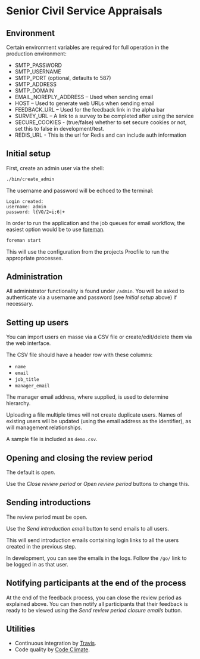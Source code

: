 # Senior Civil Service Appraisals

## Environment

Certain environment variables are required for full operation in the production
environment:

* SMTP_PASSWORD
* SMTP_USERNAME
* SMTP_PORT (optional, defaults to 587)
* SMTP_ADDRESS
* SMTP_DOMAIN
* EMAIL_NOREPLY_ADDRESS – Used when sending email
* HOST – Used to generate web URLs when sending email
* FEEDBACK_URL – Used for the feedback link in the alpha bar
* SURVEY_URL – A link to a survey to be completed after using the service
* SECURE_COOKIES - (true/false) whether to set secure cookies or not, set this
                   to false in development/test.
* REDIS_URL - This is the url for Redis and can include auth information

## Initial setup

First, create an admin user via the shell:

```sh
./bin/create_admin
```

The username and password will be echoed to the terminal:

```
Login created:
username: admin
password: l{VO/2=i;6|+
```

In order to run the application and the job queues for email workflow, the easiest option would be to use [foreman](https://github.com/ddollar/foreman).

```sh
foreman start
```

This will use the configuration from the projects Procfile to run the appropriate processes.

## Administration

All administrator functionality is found under `/admin`.
You will be asked to authenticate via a username and password (see _Initial
setup_ above) if necessary.

## Setting up users

You can import users en masse via a CSV file or create/edit/delete them via
the web interface.

The CSV file should have a header row with these columns:

* `name`
* `email`
* `job_title`
* `manager_email`

The manager email address, where supplied, is used to determine hierarchy.

Uploading a file multiple times will not create duplicate users.
Names of existing users will be updated (using the email address as the
identifier), as will management relationships.

A sample file is included as `demo.csv`.

## Opening and closing the review period

The default is *open*.

Use the *Close review period* or *Open review period* buttons to change this.

## Sending introductions

The review period must be open.

Use the *Send introduction email* button to send emails to all users.

This will send introduction emails containing login links to all the users
created in the previous step.

In development, you can see the emails in the logs. Follow the `/go/` link to
be logged in as that user.

## Notifying participants at the end of the process

At the end of the feedback process, you can close the review period as
explained above.
You can then notify all participants that their feedback is ready to be viewed
using the *Send review period closure emails* button.

## Utilities

* Continuous integration by [Travis](https://travis-ci.org/ministryofjustice/scs_appraisals).
* Code quality by [Code Climate](https://codeclimate.com/github/ministryofjustice/scs_appraisals).
